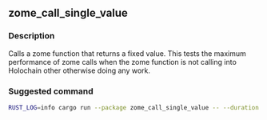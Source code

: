 ## zome_call_single_value

### Description

Calls a zome function that returns a fixed value. This tests the maximum performance of zome calls when the zome
function is not calling into Holochain other otherwise doing any work.

### Suggested command

```bash
RUST_LOG=info cargo run --package zome_call_single_value -- --duration 300
```

